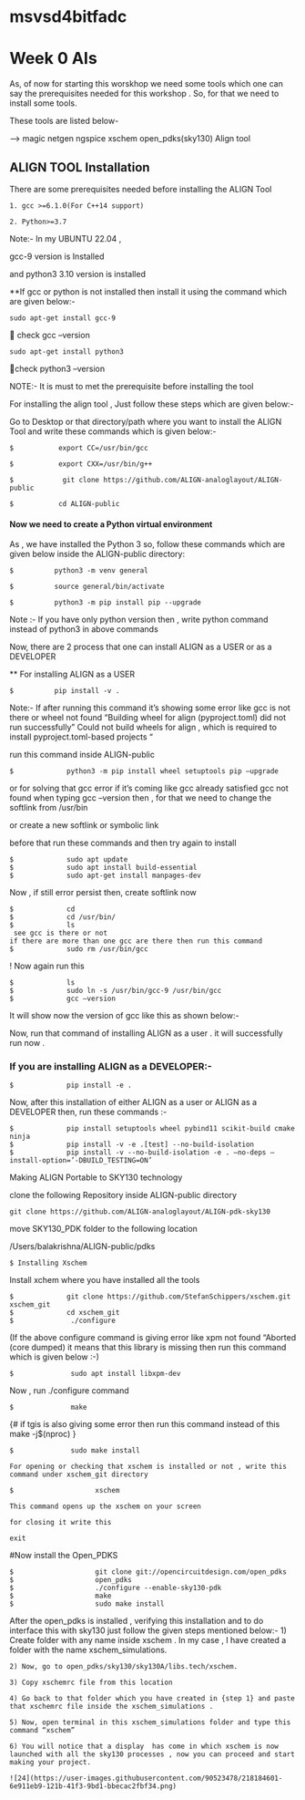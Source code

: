 # msvsd4bitfadc

# Week 0 AIs


As, of now for starting this worskhop we need some tools which one can say the prerequisites needed for this workshop .
So, for that we need to install some tools.

These tools are listed below-

--> magic
netgen
ngspice
xschem
open_pdks(sky130)
Align tool

## ALIGN TOOL Installation 

There are some prerequisites needed before installing the ALIGN Tool 

```
1. gcc >=6.1.0(For C++14 support)

2. Python>=3.7
```



Note:- In my UBUNTU 22.04 , 

gcc-9 version is Installed

and python3 3.10 version is installed

**If gcc or python is not installed then install it using the command which are given below:-

```
sudo apt-get install gcc-9
```


 check gcc –version

```
sudo apt-get install python3
```

check python3 –version

NOTE:- It is must to met the prerequisite before installing the tool

For installing the align tool , Just follow these steps which are given below:-

Go to Desktop or that directory/path where you want to install the ALIGN Tool and write these commands which is given below:- 


```
$           export CC=/usr/bin/gcc

$           export CXX=/usr/bin/g++

$            git clone https://github.com/ALIGN-analoglayout/ALIGN-public

$           cd ALIGN-public
```


#### Now we need to create a Python virtual environment

As , we have installed the Python 3 so, follow these commands which are given below inside the ALIGN-public directory:

```
$          python3 -m venv general

$          source general/bin/activate

$          python3 -m pip install pip --upgrade
```

Note :- If you have only python version then , write python command instead of python3 in above commands 




Now, there are 2 process that one can install ALIGN as a USER or as a DEVELOPER

** For installing ALIGN as a USER 

```
$          pip install -v .
```

Note:- If after running this command it’s showing some error like gcc is not there or wheel not found 
“Building wheel for align (pyproject.toml) did not run successfully”
Could not build wheels for align , which is required to install pyproject.toml-based projects “

run this command inside ALIGN-public 

```
$             python3 -m pip install wheel setuptools pip –upgrade
```


or for solving that gcc error if it’s coming like gcc already satisfied gcc not found when typing gcc –version then , for that we need to change the softlink from /usr/bin 

or create a new softlink or symbolic link 

before that run these commands and then try again to install 

```
$             sudo apt update
$             sudo apt install build-essential
$             sudo apt-get install manpages-dev 
```

Now , if still error persist then, create softlink now 

```
$             cd
$             cd /usr/bin/
$             ls
 see gcc is there or not 
if there are more than one gcc are there then run this command 
$             sudo rm /usr/bin/gcc
```



!
Now again run this 

```
$             ls
$             sudo ln -s /usr/bin/gcc-9 /usr/bin/gcc
$             gcc –version
```

It will show now the version of gcc like this as shown below:-



Now, run that command of installing ALIGN as a user .
it will successfully run now .

### If you are installing ALIGN as a DEVELOPER:-


```
$             pip install -e .
```




Now, after this installation of either ALIGN as a user or ALIGN as a DEVELOPER then, run these commands :-   

```
$             pip install setuptools wheel pybind11 scikit-build cmake ninja
$             pip install -v -e .[test] --no-build-isolation
$             pip install -v --no-build-isolation -e . –no-deps –install-option=’-DBUILD_TESTING=ON’

```





Making ALIGN Portable to SKY130 technology 

clone the following Repository inside ALIGN-public directory

```
git clone https://github.com/ALIGN-analoglayout/ALIGN-pdk-sky130

```


move SKY130_PDK folder to the following location

/Users/balakrishna/ALIGN-public/pdks 


```
$ Installing Xschem

```


Install xchem where you have installed all the tools 

```
$             git clone https://github.com/StefanSchippers/xschem.git xschem_git   
$             cd xschem_git
$              ./configure

```


(If the above configure command is giving error like xpm not found “Aborted (core dumped)  it means that this library is missing then run this command which is given below :-)


```
$              sudo apt install libxpm-dev 

```  
Now , run ./configure command 



```
$              make

```                      

{# if tgis is also giving some error then run this command instead of this make -j$(nproc) }


```
$              sudo make install

```   

```
For opening or checking that xschem is installed or not , write this command under xschem_git directory

$                    xschem

This command opens up the xschem on your screen

for closing it write this 

exit

``` 




#Now install the Open_PDKS 

```
$                    git clone git://opencircuitdesign.com/open_pdks
$                    open_pdks
$                    ./configure --enable-sky130-pdk
$                    make
$                    sudo make install

``` 

After the open_pdks is installed , verifying this installation and to do interface this with sky130 just follow the given steps mentioned below:-
    1) Create  folder with any name inside xschem . In my case , I have created a folder with the name xschem_simulations.
    
    2) Now, go to open_pdks/sky130/sky130A/libs.tech/xschem.
    
    3) Copy xschemrc file from this location 
    
    4) Go back to that folder which you have created in {step 1} and paste that xschemrc file inside the xschem_simulations .
    
    5) Now, open terminal in this xschem_simulations folder and type this command “xschem”
    
    6) You will notice that a display  has come in which xschem is now launched with all the sky130 processes , now you can proceed and start making your project.
    
    ![24](https://user-images.githubusercontent.com/90523478/218184601-6e911eb9-121b-41f3-9bd1-bbecac2fbf34.png)
    
